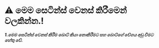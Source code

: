 # ⚠️ මෙම සෙටින්ස් වෙනස් කිරීමෙන් වලකින්න.!

***1.මෙම සෙටින්ස් වෙනස් කිරීම බොට් කියා නොකිරීමට සහ බොට්ගේ වේගය අඩු වීමට හේතු වේ.***
